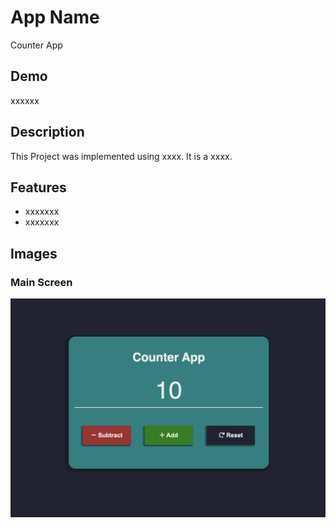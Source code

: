 # App Name
Counter App
## Demo
xxxxxx

## Description
This Project was implemented using xxxx. It is a xxxx.

## Features
 - xxxxxxx
 - xxxxxxx

## Images

### Main Screen
<img src="img.png" alt="counter app" width="800"/>